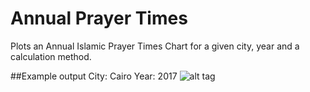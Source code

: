 # Annual Prayer Times
Plots an Annual Islamic Prayer Times Chart for a given city, year and a calculation method.

##Example output
City: Cairo
Year: 2017
![alt tag](https://cdn.rawgit.com/tarekeldeeb/annualprayertimes/96a777f9/out/apt_cairo17.png)
